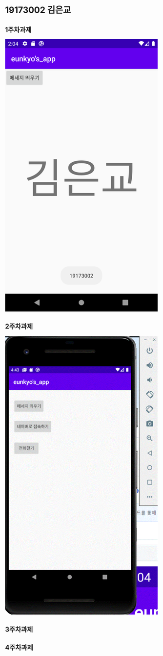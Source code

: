 # 19173002 김은교

## 1주차과제


<img width ="500" height = "" src= "./png/cap2.png">


## 2주차과제


<img width ="500" height = "" src= "./png/2주차-1.gif">



## 3주차과제

## 4주차과제
